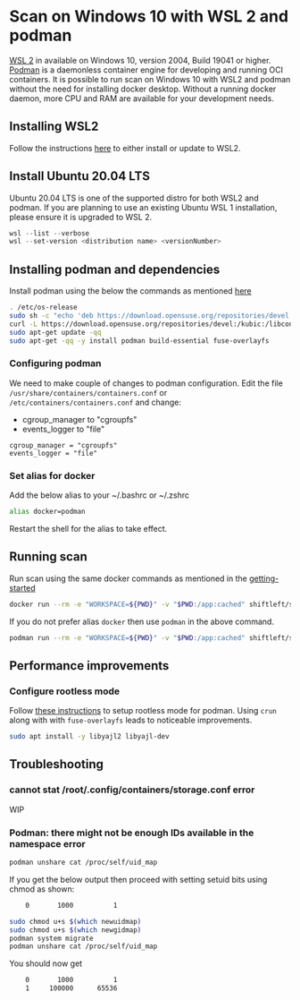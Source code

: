 # Scan on Windows 10 with WSL 2 and podman

[WSL 2](https://docs.microsoft.com/en-us/windows/wsl/wsl2-index) in available on Windows 10, version 2004, Build 19041 or higher. [Podman](https://podman.io/) is a daemonless container engine for developing and running OCI containers. It is possible to run scan on Windows 10 with WSL2 and podman without the need for installing docker desktop. Without a running docker daemon, more CPU and RAM are available for your development needs.

## Installing WSL2

Follow the instructions [here](https://docs.microsoft.com/en-us/windows/wsl/install-win10) to either install or update to WSL2.

## Install Ubuntu 20.04 LTS

Ubuntu 20.04 LTS is one of the supported distro for both WSL2 and podman. If you are planning to use an existing Ubuntu WSL 1 installation, please ensure it is upgraded to WSL 2.

```powershell
wsl --list --verbose
wsl --set-version <distribution name> <versionNumber>
```

## Installing podman and dependencies

Install podman using the below the commands as mentioned [here](https://podman.io/getting-started/installation)

```bash
. /etc/os-release
sudo sh -c "echo 'deb https://download.opensuse.org/repositories/devel:/kubic:/libcontainers:/testing/xUbuntu_${VERSION_ID}/ /' > /etc/apt/sources.list.d/devel:kubic:libcontainers:testing.list"
curl -L https://download.opensuse.org/repositories/devel:/kubic:/libcontainers:/testing/xUbuntu_${VERSION_ID}/Release.key | sudo apt-key add -
sudo apt-get update -qq
sudo apt-get -qq -y install podman build-essential fuse-overlayfs
```

### Configuring podman

We need to make couple of changes to podman configuration. Edit the file `/usr/share/containers/containers.conf` or `/etc/containers/containers.conf` and change:

- cgroup_manager to "cgroupfs" 
- events_logger to "file"

```
cgroup_manager = "cgroupfs"
events_logger = "file"
```

### Set alias for docker

Add the below alias to your ~/.bashrc or ~/.zshrc

```bash
alias docker=podman
```

Restart the shell for the alias to take effect.

## Running scan

Run scan using the same docker commands as mentioned in the [getting-started](README.md)

```bash
docker run --rm -e "WORKSPACE=${PWD}" -v "$PWD:/app:cached" shiftleft/sast-scan scan
```

If you do not prefer alias `docker` then use `podman` in the above command.

```bash
podman run --rm -e "WORKSPACE=${PWD}" -v "$PWD:/app:cached" shiftleft/sast-scan scan
```

## Performance improvements

### Configure rootless mode

Follow [these instructions](https://github.com/containers/libpod/blob/master/docs/tutorials/rootless_tutorial.md) to setup rootless mode for podman. Using `crun` along with with `fuse-overlayfs` leads to noticeable improvements.

```bash
sudo apt install -y libyajl2 libyajl-dev
```

## Troubleshooting

### cannot stat /root/.config/containers/storage.conf error

WIP

### Podman: there might not be enough IDs available in the namespace error

```bash
podman unshare cat /proc/self/uid_map
```

If you get the below output then proceed with setting setuid bits using chmod as shown:

```bash
    0       1000          1
```

```bash
sudo chmod u+s $(which newuidmap)
sudo chmod u+s $(which newgidmap)
podman system migrate
podman unshare cat /proc/self/uid_map
```

You should now get

```bash
    0       1000          1
    1     100000      65536
```

